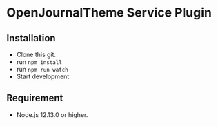 # OpenJournalTheme Service Plugin

## Installation
- Clone this git.
- run `npm install`
- run `npm run watch`
- Start development

## Requirement
- Node.js 12.13.0 or higher.
